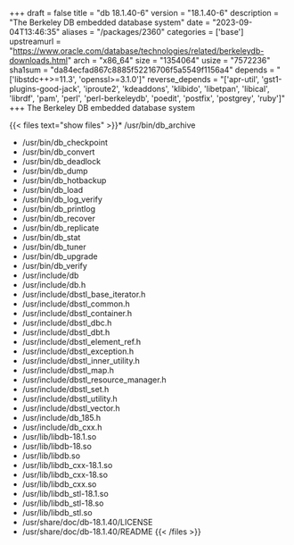 +++
draft = false
title = "db 18.1.40-6"
version = "18.1.40-6"
description = "The Berkeley DB embedded database system"
date = "2023-09-04T13:46:35"
aliases = "/packages/2360"
categories = ['base']
upstreamurl = "https://www.oracle.com/database/technologies/related/berkeleydb-downloads.html"
arch = "x86_64"
size = "1354064"
usize = "7572236"
sha1sum = "da84ecfad867c8885f52216706f5a5549f1156a4"
depends = "['libstdc++>=11.3', 'openssl>=3.1.0']"
reverse_depends = "['apr-util', 'gst1-plugins-good-jack', 'iproute2', 'kdeaddons', 'klibido', 'libetpan', 'libical', 'librdf', 'pam', 'perl', 'perl-berkeleydb', 'poedit', 'postfix', 'postgrey', 'ruby']"
+++
The Berkeley DB embedded database system

{{< files text="show files" >}}* /usr/bin/db_archive
* /usr/bin/db_checkpoint
* /usr/bin/db_convert
* /usr/bin/db_deadlock
* /usr/bin/db_dump
* /usr/bin/db_hotbackup
* /usr/bin/db_load
* /usr/bin/db_log_verify
* /usr/bin/db_printlog
* /usr/bin/db_recover
* /usr/bin/db_replicate
* /usr/bin/db_stat
* /usr/bin/db_tuner
* /usr/bin/db_upgrade
* /usr/bin/db_verify
* /usr/include/db
* /usr/include/db.h
* /usr/include/dbstl_base_iterator.h
* /usr/include/dbstl_common.h
* /usr/include/dbstl_container.h
* /usr/include/dbstl_dbc.h
* /usr/include/dbstl_dbt.h
* /usr/include/dbstl_element_ref.h
* /usr/include/dbstl_exception.h
* /usr/include/dbstl_inner_utility.h
* /usr/include/dbstl_map.h
* /usr/include/dbstl_resource_manager.h
* /usr/include/dbstl_set.h
* /usr/include/dbstl_utility.h
* /usr/include/dbstl_vector.h
* /usr/include/db_185.h
* /usr/include/db_cxx.h
* /usr/lib/libdb-18.1.so
* /usr/lib/libdb-18.so
* /usr/lib/libdb.so
* /usr/lib/libdb_cxx-18.1.so
* /usr/lib/libdb_cxx-18.so
* /usr/lib/libdb_cxx.so
* /usr/lib/libdb_stl-18.1.so
* /usr/lib/libdb_stl-18.so
* /usr/lib/libdb_stl.so
* /usr/share/doc/db-18.1.40/LICENSE
* /usr/share/doc/db-18.1.40/README
{{< /files >}}